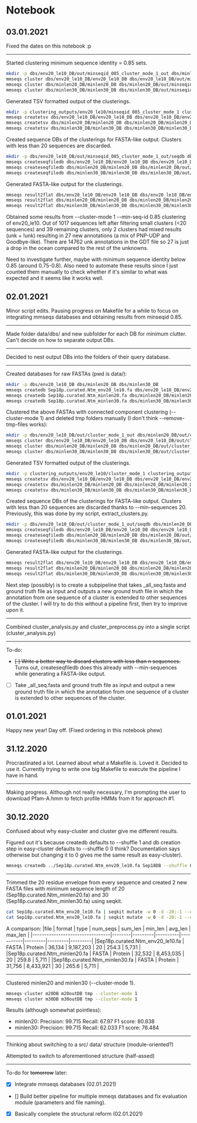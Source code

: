 # Notebook

## 03.01.2021

Fixed the dates on this notebook :p

---
Started clustering minimum sequence identity = 0.85 sets.
```sh
mkdir -p dbs/env20_le10_DB/out/minseqid_085_cluster_mode_1_out dbs/minlen20_DB/out/minseqid_085_cluster_mode_1_out dbs/minlen30_DB/out/minseqid_085_cluster_mode_1_out
mmseqs cluster dbs/env20_le10_DB/env20_le10_DB dbs/env20_le10_DB/out/minseqid_085_cluster_mode_1_out/minseqid_085_cluster_mode_1_out_DB dbs/env20_le10_DB/out/minseqid_085_cluster_mode_1_out/tmp --cluster-mode 1 --min-seq-id 0.85
mmseqs cluster dbs/minlen20_DB/minlen20_DB dbs/minlen20_DB/out/minseqid_085_cluster_mode_1_out/minseqid_085_cluster_mode_1_out_DB dbs/minlen20_DB/out/minseqid_085_cluster_mode_1_out/tmp --cluster-mode 1 --min-seq-id 0.85
mmseqs cluster dbs/minlen30_DB/minlen30_DB dbs/minlen30_DB/out/minseqid_085_cluster_mode_1_out/minseqid_085_cluster_mode_1_out_DB dbs/minlen30_DB/out/minseqid_085_cluster_mode_1_out/tmp --cluster-mode 1 --min-seq-id 0.85
```
Generated TSV formatted output of the clusterings.
```sh
mkdir -p clustering_outputs/env20_le10/minseqid_085_cluster_mode_1 clustering_outputs/minlen20/minseqid_085_cluster_mode_1 clustering_outputs/minlen30/minseqid_085_cluster_mode_1
mmseqs createtsv dbs/env20_le10_DB/env20_le10_DB dbs/env20_le10_DB/env20_le10_DB dbs/env20_le10_DB/out/minseqid_085_cluster_mode_1_out/minseqid_085_cluster_mode_1_out_DB clustering_outputs/env20_le10/minseqid_085_cluster_mode_1/clusters.tsv
mmseqs createtsv dbs/minlen20_DB/minlen20_DB dbs/minlen20_DB/minlen20_DB dbs/minlen20_DB/out/minseqid_085_cluster_mode_1_out/minseqid_085_cluster_mode_1_out_DB clustering_outputs/minlen20/minseqid_085_cluster_mode_1/clusters.tsv
mmseqs createtsv dbs/minlen30_DB/minlen30_DB dbs/minlen30_DB/minlen30_DB dbs/minlen30_DB/out/minseqid_085_cluster_mode_1_out/minseqid_085_cluster_mode_1_out_DB clustering_outputs/minlen30/minseqid_085_cluster_mode_1/clusters.tsv
```
Created sequence DBs of the clusterings for FASTA-like output. Clusters with less than 20 sequences are discarded.
```sh
mkdir -p dbs/env20_le10_DB/out/minseqid_085_cluster_mode_1_out/seqdb dbs/minlen20_DB/out/minseqid_085_cluster_mode_1_out/seqdb dbs/minlen30_DB/out/minseqid_085_cluster_mode_1_out/seqdb
mmseqs createseqfiledb dbs/env20_le10_DB/env20_le10_DB dbs/env20_le10_DB/out/minseqid_085_cluster_mode_1_out/minseqid_085_cluster_mode_1_out_DB dbs/env20_le10_DB/out/minseqid_085_cluster_mode_1_out/seqdb/minseqid_085_cluster_mode_1_out_seq_DB --min-sequences 20
mmseqs createseqfiledb dbs/minlen20_DB/minlen20_DB dbs/minlen20_DB/out/minseqid_085_cluster_mode_1_out/minseqid_085_cluster_mode_1_out_DB dbs/minlen20_DB/out/minseqid_085_cluster_mode_1_out/seqdb/minseqid_085_cluster_mode_1_out_seq_DB --min-sequences 20
mmseqs createseqfiledb dbs/minlen30_DB/minlen30_DB dbs/minlen30_DB/out/minseqid_085_cluster_mode_1_out/minseqid_085_cluster_mode_1_out_DB dbs/minlen30_DB/out/minseqid_085_cluster_mode_1_out/seqdb/minseqid_085_cluster_mode_1_out_seq_DB --min-sequences 20
```
Generated FASTA-like output for the clusterings.
```sh
mmseqs result2flat dbs/env20_le10_DB/env20_le10_DB dbs/env20_le10_DB/env20_le10_DB dbs/env20_le10_DB/out/minseqid_085_cluster_mode_1_out/seqdb/minseqid_085_cluster_mode_1_out_seq_DB clustering_outputs/env20_le10/minseqid_085_cluster_mode_1/clusters_all_seq.fasta
mmseqs result2flat dbs/minlen20_DB/minlen20_DB dbs/minlen20_DB/minlen20_DB dbs/minlen20_DB/out/minseqid_085_cluster_mode_1_out/seqdb/minseqid_085_cluster_mode_1_out_seq_DB clustering_outputs/minlen20/minseqid_085_cluster_mode_1/clusters_all_seq.fasta
mmseqs result2flat dbs/minlen30_DB/minlen30_DB dbs/minlen30_DB/minlen30_DB dbs/minlen30_DB/out/minseqid_085_cluster_mode_1_out/seqdb/minseqid_085_cluster_mode_1_out_seq_DB clustering_outputs/minlen30/minseqid_085_cluster_mode_1/clusters_all_seq.fasta
```
Obtained some results from --cluster-mode 1 --min-seq-id 0.85 clustering of env20_le10.
Out of 1017 sequences left after filtering small clusters (<20 sequences) and 39 remaining clusters, only 2 clusters had mixed results (unk + !unk) resulting in 27 new annotations (a mix of PNP-UDP and Goodbye-like).
There are 14762 unk annotations in the GDT file so 27 is just a drop in the ocean compared to the rest of the unknowns.

Need to investigate further, maybe with minimum sequence identity below 0.85 (around 0.75-0.8).
Also need to automate these results since I just counted them manually to check whether if it's similar to what was expected and it seems like it works well.

## 02.01.2021
Minor script edits. Pausing progress on Makefile for a while to focus on integrating mmseqs databases and obtaining results from minseqid 0.85.

---
Made folder data/dbs/ and new subfolder for each DB for minimum clutter. Can't decide on how to separate output DBs.

---
Decided to nest output DBs into the folders of their query database.

---
Created databases for raw FASTAs (pwd is data/):
```sh
mkdir -p dbs/env20_le10_DB dbs/minlen20_DB dbs/minlen30_DB
mmseqs createdb Sep18p.curated.Ntm_env20_le10.fa dbs/env20_le10_DB/env20_le10_DB --shuffle 0
mmseqs createdb Sep18p.curated.Ntm_minlen20.fa dbs/minlen20_DB/minlen20_DB --shuffle 0
mmseqs createdb Sep18p.curated.Ntm_minlen30.fa dbs/minlen30_DB/minlen30_DB --shuffle 0
```
Clustered the above FASTAs with connected component clustering (--cluster-mode 1) and deleted tmp folders manually (I don't think --remove-tmp-files works):
```sh
mkdir -p dbs/env20_le10_DB/out/cluster_mode_1_out dbs/minlen20_DB/out/cluster_mode_1_out dbs/minlen30_DB/out/cluster_mode_1_out
mmseqs cluster dbs/env20_le10_DB/env20_le10_DB dbs/env20_le10_DB/out/cluster_mode_1_out/cluster_mode_1_out_DB dbs/env20_le10_DB/out/cluster_mode_1_out/tmp --cluster-mode 1
mmseqs cluster dbs/minlen20_DB/minlen20_DB dbs/minlen20_DB/out/cluster_mode_1_out/cluster_mode_1_out_DB dbs/minlen20_DB/out/cluster_mode_1_out/tmp --cluster-mode 1
mmseqs cluster dbs/minlen30_DB/minlen30_DB dbs/minlen30_DB/out/cluster_mode_1_out/cluster_mode_1_out_DB dbs/minlen30_DB/out/cluster_mode_1_out/tmp --cluster-mode 1
```
Generated TSV formatted output of the clusterings.
```sh
mkdir -p clustering_outputs/env20_le10/cluster_mode_1 clustering_outputs/minlen20/cluster_mode_1 clustering_outputs/minlen30/cluster_mode_1
mmseqs createtsv dbs/env20_le10_DB/env20_le10_DB dbs/env20_le10_DB/env20_le10_DB dbs/env20_le10_DB/out/cluster_mode_1_out/cluster_mode_1_out_DB clustering_outputs/env20_le10/cluster_mode_1/clusters.tsv
mmseqs createtsv dbs/minlen20_DB/minlen20_DB dbs/minlen20_DB/minlen20_DB dbs/minlen20_DB/out/cluster_mode_1_out/cluster_mode_1_out_DB clustering_outputs/minlen20/cluster_mode_1/clusters.tsv
mmseqs createtsv dbs/minlen30_DB/minlen30_DB dbs/minlen30_DB/minlen30_DB dbs/minlen30_DB/out/cluster_mode_1_out/cluster_mode_1_out_DB clustering_outputs/minlen30/cluster_mode_1/clusters.tsv
```
Created sequence DBs of the clusterings for FASTA-like output. Clusters with less than 20 sequences are discarded thanks to --min-sequences 20. Previously, this was done by my script, extract_clusters.py.
```sh
mkdir -p dbs/env20_le10_DB/out/cluster_mode_1_out/seqdb dbs/minlen20_DB/out/cluster_mode_1_out/seqdb dbs/minlen30_DB/out/cluster_mode_1_out/seqdb
mmseqs createseqfiledb dbs/env20_le10_DB/env20_le10_DB dbs/env20_le10_DB/out/cluster_mode_1_out/cluster_mode_1_out_DB dbs/env20_le10_DB/out/cluster_mode_1_out/seqdb/cluster_mode_1_out_seq_DB --min-sequences 20
mmseqs createseqfiledb dbs/minlen20_DB/minlen20_DB dbs/minlen20_DB/out/cluster_mode_1_out/cluster_mode_1_out_DB dbs/minlen20_DB/out/cluster_mode_1_out/seqdb/cluster_mode_1_out_seq_DB --min-sequences 20
mmseqs createseqfiledb dbs/minlen30_DB/minlen30_DB dbs/minlen30_DB/out/cluster_mode_1_out/cluster_mode_1_out_DB dbs/minlen30_DB/out/cluster_mode_1_out/seqdb/cluster_mode_1_out_seq_DB --min-sequences 20
```
Generated FASTA-like output for the clusterings.
```sh
mmseqs result2flat dbs/env20_le10_DB/env20_le10_DB dbs/env20_le10_DB/env20_le10_DB dbs/env20_le10_DB/out/cluster_mode_1_out/seqdb/cluster_mode_1_out_seq_DB clustering_outputs/env20_le10/cluster_mode_1/clusters_all_seq.fasta
mmseqs result2flat dbs/minlen20_DB/minlen20_DB dbs/minlen20_DB/minlen20_DB dbs/minlen20_DB/out/cluster_mode_1_out/seqdb/cluster_mode_1_out_seq_DB clustering_outputs/minlen20/cluster_mode_1/clusters_all_seq.fasta
mmseqs result2flat dbs/minlen30_DB/minlen30_DB dbs/minlen30_DB/minlen30_DB dbs/minlen30_DB/out/cluster_mode_1_out/seqdb/cluster_mode_1_out_seq_DB clustering_outputs/minlen30/cluster_mode_1/clusters_all_seq.fasta
```
Next step (possibly) is to create a subpipeline that takes _all_seq.fasta and ground truth file as input and outputs a new ground truth file in which the annotation from one sequence of a cluster is extended to other sequences of the cluster.
I will try to do this without a pipeline first, then try to improve upon it.

---
Combined cluster_analysis.py and cluster_preprocess.py into a single script (cluster_analysis.py)

---
To-do:
- ~~[ ] Write a better way to discard clusters with less than n sequences.~~ Turns out, createseqfiledb does this already with --min-sequences while generating a FASTA-like output.
- [ ] Take _all_seq.fasta and ground truth file as input and output a new ground truth file in which the annotation from one sequence of a cluster is extended to other sequences of the cluster.

## 01.01.2021
Happy new year! Day off. (Fixed ordering in this notebook phew)

## 31.12.2020
Procrastinated a lot. Learned about what a Makefile is. Loved it. Decided to use it. Currently trying to write one big Makefile to execute the pipeline I have in hand.

---
Making progress. Although not really necessary, I'm prompting the user to download Pfam-A.hmm to fetch profile HMMs from it for approach #1.

## 30.12.2020
Confused about why easy-cluster and cluster give me different results.

Figured out it's because createdb defaults to --shuffle 1 and db creation step in easy-cluster defaults to --shuffle 0 (I think? Documentation says otherwise but changing it to 0 gives me the same result as easy-cluster).

```sh
mmseqs createdb ../Sep18p.curated.Ntm_env20_le10.fa Sep18DB --shuffle 0
```

---
Trimmed the 20 residue envelope from every sequence and created 2 new FASTA files with minimum sequence length of 20 (Sep18p.curated.Ntm_minlen20.fa) and 30 (Sep18p.curated.Ntm_minlen30.fa) using seqkit.

```sh
cat Sep18p.curated.Ntm_env20_le10.fa | seqkit mutate -w 0 -d -20:-1 --quiet | seqkit seq -w 0 -m 20 > Sep18p.curated.Ntm_minlen20.fa
cat Sep18p.curated.Ntm_env20_le10.fa | seqkit mutate -w 0 -d -20:-1 --quiet | seqkit seq -w 0 -m 30 > Sep18p.curated.Ntm_minlen30.fa
```
A comparison:
|file                             | format |   type  | num_seqs |  sum_len  | min_len | avg_len | max_len |
|---------------------------------|--------|---------|----------|-----------|---------|---------|---------|
|Sep18p.curated.Ntm_env20_le10.fa | FASTA  | Protein |  36,134  | 9,187,203 |   20    |  254.3  |  5,731  |
|Sep18p.curated.Ntm_minlen20.fa   | FASTA  | Protein |  32,532  | 8,453,035 |   20    |  259.8  |  5,711  |
|Sep18p.curated.Ntm_minlen30.fa   | FASTA  | Protein |  31,756  | 8,433,921 |   30    |  265.6  |  5,711  |

---
Clustered minlen20 and minlen30 (--cluster-mode 1).

```sh
mmseqs cluster m20DB m20outDB tmp --cluster-mode 1
mmseqs cluster m30DB m30outDB tmp --cluster-mode 1
```

Results (although somewhat pointless):
- minlen20: 
    Precision: 99.715
    Recall: 67.97
    F1 score: 80.838
- minlen30:
    Precision: 99.715
    Recall: 62.033
    F1 score: 76.484

---
Thinking about switching to a src/ data/ structure (module-oriented?)

Attempted to switch to aforementioned structure (half-assed)

---
To-do for ~~tomorrow~~ later:
- [x] Integrate mmseqs databases (02.01.2021)
- [] Build better pipeline for multiple mmeqs databases and fix evaluation module (parameters and file naming).
- [x] Basically complete the structural reform (02.01.2021)